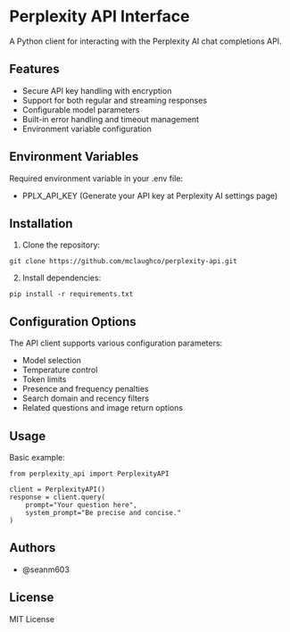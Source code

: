 # Perplexity API Interface

A Python client for interacting with the Perplexity AI chat completions API.

## Features

- Secure API key handling with encryption
- Support for both regular and streaming responses
- Configurable model parameters
- Built-in error handling and timeout management
- Environment variable configuration

## Environment Variables

Required environment variable in your .env file:
- PPLX_API_KEY (Generate your API key at Perplexity AI settings page)

## Installation

1. Clone the repository:
```
git clone https://github.com/mclaughco/perplexity-api.git
```

2. Install dependencies:
```
pip install -r requirements.txt
```

## Configuration Options

The API client supports various configuration parameters:
- Model selection
- Temperature control
- Token limits
- Presence and frequency penalties
- Search domain and recency filters
- Related questions and image return options

## Usage

Basic example:
```
from perplexity_api import PerplexityAPI

client = PerplexityAPI()
response = client.query(
    prompt="Your question here",
    system_prompt="Be precise and concise."
)
```

## Authors
- @seanm603

## License
MIT License
```